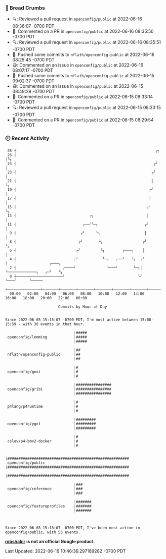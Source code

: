 ### 🍞 Bread Crumbs

 * 🔍: Reviewed a pull request in  `openconfig/public` at 2022-06-16 08:36:07 -0700 PDT
 * 💬: Commented on a PR in  `openconfig/public` at 2022-06-16 08:35:50 -0700 PDT
 * 🔍: Reviewed a pull request in  `openconfig/public` at 2022-06-16 08:35:51 -0700 PDT
 * 🚢: Pushed some commits to `nflath/openconfig-public` at 2022-06-16 08:25:45 -0700 PDT
 * 😃: Commented on an issue in `openconfig/public` at 2022-06-16 08:07:17 -0700 PDT
 * 🚢: Pushed some commits to `nflath/openconfig-public` at 2022-06-15 09:02:37 -0700 PDT
 * 😃: Commented on an issue in `openconfig/public` at 2022-06-15 08:49:29 -0700 PDT
 * 💬: Commented on a PR in  `openconfig/public` at 2022-06-15 08:33:14 -0700 PDT
 * 🔍: Reviewed a pull request in  `openconfig/public` at 2022-06-15 08:33:15 -0700 PDT
 * 💬: Commented on a PR in  `openconfig/public` at 2022-06-15 08:29:54 -0700 PDT

### 🕘 Recent Activity
```
 28 ┼                                                               ╭╮
 26 ┤                                                               │╰╮
 24 ┤                                                              ╭╯ │
 23 ┤                                                             ╭╯  │
 21 ┤                                                             │   ╰╮
 19 ┤                                                            ╭╯    │
 17 ┤                                                            │     │
 15 ┤                                                           ╭╯     ╰╮
 13 ┤                                 ╭╮                        │       │
 11 ┤                              ╭──╯╰─╮                     ╭╯       │
  9 ┤                             ╭╯     ╰╮                    │        │
  8 ┤                            ╭╯       ╰╮                  ╭╯        ╰╮
  6 ┤                           ╭╯         ╰╮        ╭───╮    │          │
  4 ┤                          ╭╯           ╰─╮   ╭──╯   ╰╮  ╭╯          │                   ╭───╮
  2 ┤                     ╭────╯              ╰───╯       ╰─╮│           ╰─────────────╮   ╭─╯   ╰╮
  0 ┼─────────────────────╯                                 ╰╯                         ╰───╯      ╰─────
    +───────+───────+───────+───────+───────+───────+───────+───────+───────+───────+───────+───────+────
  00:00   02:00   04:00   06:00   08:00   10:00   12:00   14:00   16:00   18:00   20:00   22:00   00:00   

						Commits by Hour of Day


Since 2022-06-08 15:18:07 -0700 PDT, I'm most active between 15:00-15:59 - with 30 events in that hour.

```



```
                               |#####
 openconfig/lemming            |#####
                               |#####

                               |##
 nflath/openconfig-public      |##
                               |##

                               |#
 openconfig/gnoi               |#
                               |#

                               |################
 openconfig/gribi              |################
                               |################

                               |#
 p4lang/p4runtime              |#
                               |#

                               |#########
 openconfig/ygot               |#########
                               |#########

                               |#
 cslev/p4-bmv2-docker          |#
                               |#

                               |#######################################################
 openconfig/public             |#######################################################
                               |#######################################################

                               |###
 openconfig/reference          |###
                               |###

                               |#######
 openconfig/featureprofiles    |#######
                               |#######



Since 2022-06-08 15:18:07 -0700 PDT, I've been most active in openconfig/public, with 55 events.

```
**[robshakir](mailto:robjs@google.com) is not an official Google product.**  


Last Updated: 2022-06-16 10:46:39.297189282 -0700 PDT
